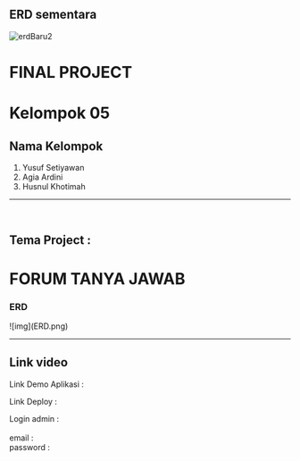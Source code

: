 ## ERD sementara

![erdBaru2](/ERD%20v2.png)

# FINAL PROJECT
<h1>Kelompok 05</h1>
<h2>Nama Kelompok</h2>
<ol>
<li>Yusuf Setiyawan</li>
<li>Agia Ardini</li>
<li>Husnul Khotimah</li>
</ol>
<hr>
<br>
<h2>Tema Project : <h1>FORUM TANYA JAWAB</h2>
<h3>ERD</h3>
![img](ERD.png)
<hr>
<h2>Link video</h2>
<p>Link Demo Aplikasi : </p>
<p>Link Deploy :  </p>
<p>Login admin : <br><br>
email :  <br>
password : 
</p>


